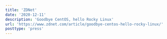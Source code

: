```yaml
---
title: 'ZDNet'
date: '2020-12-11'
description: 'Goodbye CentOS, hello Rocky Linux'
url: 'https://www.zdnet.com/article/goodbye-centos-hello-rocky-linux/'
posttype: 'press'
---
```

